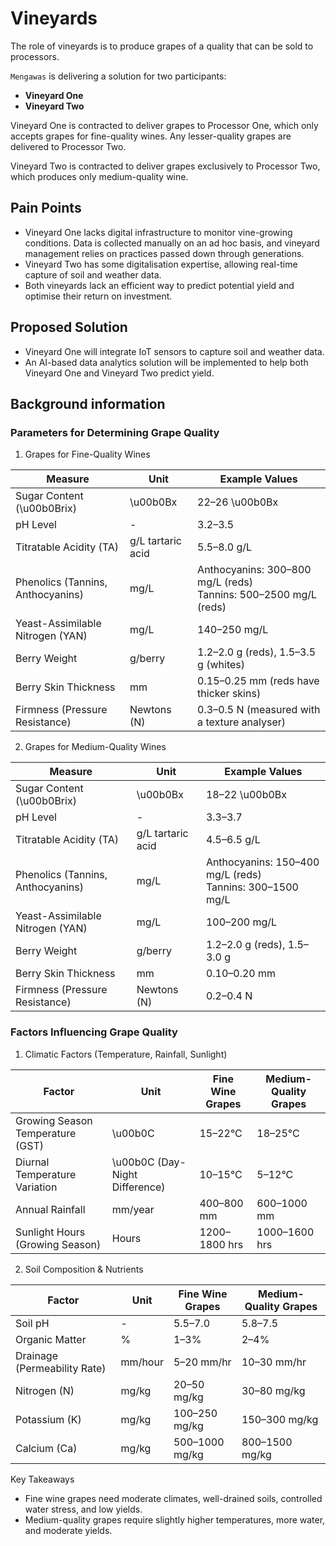 # Vineyards

The role of vineyards is to produce grapes of a quality that can be sold to processors.

`Mengawas` is delivering a solution for two participants:

* **Vineyard One**
* **Vineyard Two**

Vineyard One is contracted to deliver grapes to Processor One, which only accepts grapes for fine-quality wines. Any lesser-quality grapes are delivered to Processor Two.

Vineyard Two is contracted to deliver grapes exclusively to Processor Two, which produces only medium-quality wine.

## Pain Points

* Vineyard One lacks digital infrastructure to monitor vine-growing conditions. Data is collected manually on an ad hoc basis, and vineyard management relies on practices passed down through generations.
* Vineyard Two has some digitalisation expertise, allowing real-time capture of soil and weather data.
* Both vineyards lack an efficient way to predict potential yield and optimise their return on investment.

## Proposed Solution

* Vineyard One will integrate IoT sensors to capture soil and weather data.
* An AI-based data analytics solution will be implemented to help both Vineyard One and Vineyard Two predict yield.

## Background information

### Parameters for Determining Grape Quality

1. Grapes for Fine-Quality Wines

| Measure | Unit | Example Values |
|---|---|---|
| Sugar Content (\u00b0Brix) | \u00b0Bx | 22–26 \u00b0Bx |
| pH Level| - | 3.2–3.5 |
| Titratable Acidity (TA) | g/L tartaric acid | 5.5–8.0 g/L |
| Phenolics (Tannins, Anthocyanins) | mg/L | Anthocyanins: 300–800 mg/L (reds)<br> Tannins: 500–2500 mg/L (reds) |
| Yeast-Assimilable Nitrogen (YAN) | mg/L | 140–250 mg/L |
| Berry Weight | g/berry | 1.2–2.0 g (reds), 1.5–3.5 g (whites) |
| Berry Skin Thickness | mm | 0.15–0.25 mm (reds have thicker skins) |
| Firmness (Pressure Resistance) | Newtons (N) | 0.3–0.5 N (measured with a texture analyser) |

2. Grapes for Medium-Quality Wines

| Measure | Unit | Example Values |
|---|---|---|
| Sugar Content (\u00b0Brix) | \u00b0Bx | 18–22 \u00b0Bx |
| pH Level| - | 3.3–3.7 |
| Titratable Acidity (TA) | g/L tartaric acid | 4.5–6.5 g/L |
| Phenolics (Tannins, Anthocyanins) | mg/L | Anthocyanins: 150–400 mg/L (reds)<br> Tannins: 300–1500 mg/L |
| Yeast-Assimilable Nitrogen (YAN) | mg/L | 100–200 mg/L |
| Berry Weight | g/berry | 1.2–2.0 g (reds), 1.5–3.0 g |
| Berry Skin Thickness | mm | 0.10–0.20 mm |
| Firmness (Pressure Resistance) | Newtons (N) | 0.2–0.4 N |

### Factors Influencing Grape Quality

1. Climatic Factors (Temperature, Rainfall, Sunlight)

| Factor | Unit | Fine Wine Grapes | Medium-Quality Grapes |
|---|---|---|---|
| Growing Season Temperature (GST) | \u00b0C | 15–22°C | 18–25°C |
| Diurnal Temperature Variation | \u00b0C (Day-Night Difference) | 10–15°C | 5–12°C |
| Annual Rainfall | mm/year | 400–800 mm | 600–1000 mm |
| Sunlight Hours (Growing Season) | Hours | 1200–1800 hrs | 1000–1600 hrs |

2. Soil Composition & Nutrients

| Factor | Unit | Fine Wine Grapes | Medium-Quality Grapes |
|---|---|---|---|
| Soil pH | - | 5.5–7.0 | 5.8–7.5 |
| Organic Matter | % | 1–3% | 2–4% |
| Drainage (Permeability Rate) | mm/hour | 5–20 mm/hr | 10–30 mm/hr |
| Nitrogen (N) | mg/kg | 20–50 mg/kg | 30–80 mg/kg |
| Potassium (K) | mg/kg | 100–250 mg/kg | 150–300 mg/kg |
| Calcium (Ca) | mg/kg | 500–1000 mg/kg | 800–1500 mg/kg |

Key Takeaways

* Fine wine grapes need moderate climates, well-drained soils, controlled water stress, and low yields.
* Medium-quality grapes require slightly higher temperatures, more water, and moderate yields.

